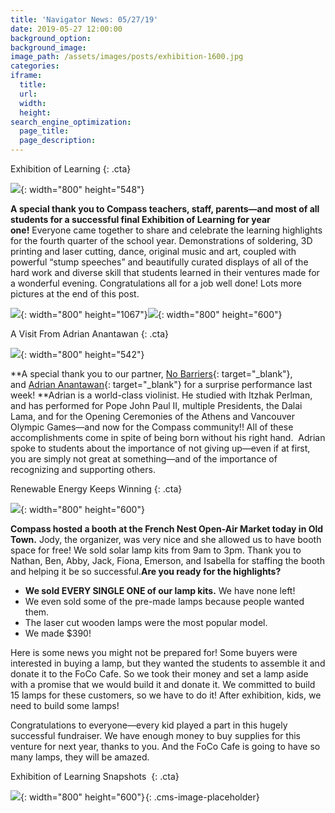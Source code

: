 ```yaml
---
title: 'Navigator News: 05/27/19'
date: 2019-05-27 12:00:00
background_option:
background_image:
image_path: /assets/images/posts/exhibition-1600.jpg
categories:
iframe:
  title:
  url:
  width:
  height:
search_engine_optimization:
  page_title:
  page_description:
---
```


Exhibition of Learning
{: .cta}

![](/assets/images/img-5971.jpg){: width="800" height="548"}

**A special thank you to Compass teachers, staff, parents—and most of all students for a successful final Exhibition of Learning for year one\!**&nbsp;Everyone came together to share and celebrate the learning highlights for the fourth quarter of the school year. Demonstrations of soldering, 3D printing and laser cutting, dance, original music and art, coupled with powerful “stump speeches” and beautifully curated displays of all of the hard work and diverse skill that students learned in their ventures made for a wonderful evening. Congratulations all for a job well done\! Lots more pictures at the end of this post.

![](/assets/images/img-5958.jpg){: width="800" height="1067"}![](/assets/images/img-5964.jpg){: width="800" height="600"}

A Visit From Adrian Anantawan
{: .cta}

![](/assets/images/img-9124.jpg){: width="800" height="542"}

**A special thank you to our partner,&nbsp;[No Barriers](https://compassfortcollins.us14.list-manage.com/track/click?u=f92353bb4e553c0be87c16d55&amp;id=0647ee0ebb&amp;e=46f52667a0){: target="_blank"}, and&nbsp;[Adrian Anantawan](https://compassfortcollins.us14.list-manage.com/track/click?u=f92353bb4e553c0be87c16d55&amp;id=ccfb040fde&amp;e=46f52667a0){: target="_blank"}&nbsp;for a surprise performance last week\!&nbsp;**Adrian is a world-class violinist. He studied with Itzhak Perlman, and has performed for Pope John Paul II, multiple Presidents, the Dalai Lama, and for the Opening Ceremonies of the Athens and Vancouver Olympic Games—and now for the Compass community\!\! All of these accomplishments come in spite of being born without his right hand.&nbsp; Adrian spoke to students about the importance of not giving up—even if at first, you are simply not great at something—and of the importance of recognizing and supporting others.&nbsp;

Renewable Energy Keeps Winning
{: .cta}

![](/assets/images/img-5975.jpg){: width="800" height="600"}

**Compass hosted a booth at the French Nest Open-Air Market today in Old Town.**&nbsp;Jody, the organizer, was very nice and she allowed us to have booth space for free\! We sold solar lamp kits from 9am to 3pm. Thank you to Nathan, Ben, Abby, Jack, Fiona, Emerson, and Isabella for staffing the booth and helping it be so successful.**Are you ready for the highlights?**

* **We sold EVERY SINGLE ONE of our lamp kits.**&nbsp;We have none left\!
* We even sold some of the pre-made lamps because people wanted them.
* The laser cut wooden lamps were the most popular model.
* We made $390\!

Here is some news you might not be prepared for\! Some buyers were interested in buying a lamp, but they wanted the students to assemble it and donate it to the FoCo Cafe. So we took their money and set a lamp aside with a promise that we would build it and donate it. We committed to build 15 lamps for these customers, so we have to do it\! After exhibition, kids, we need to build some lamps\!

Congratulations to everyone—every kid played a part in this hugely successful fundraiser. We have enough money to buy supplies for this venture for next year, thanks to you. And the FoCo Cafe is going to have so many lamps, they will be amazed.

Exhibition of Learning Snapshots&nbsp;
{: .cta}

![](/assets/images/img-5959.jpg){: width="800" height="600"}![](data:image/png;base64,iVBORw0KGgoAAAANSUhEUgAAAAEAAAABCAYAAAAfFcSJAAAAAXNSR0IArs4c6QAAAAtJREFUCB1j+A8EAAn7A/0Mu1vnAAAAAElFTkSuQmCC){: .cms-image-placeholder}

&nbsp;